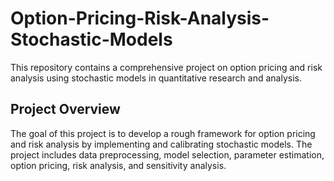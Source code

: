 # Option-Pricing-Risk-Analysis-Stochastic-Models
This repository contains a comprehensive project on option pricing and risk analysis using stochastic models in quantitative research and analysis.

## Project Overview
The goal of this project is to develop a rough framework for option pricing and risk analysis by implementing and calibrating stochastic models. The project includes data preprocessing, model selection, parameter estimation, option pricing, risk analysis, and sensitivity analysis.